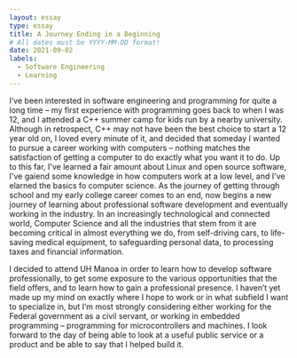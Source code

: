 ```yaml
---
layout: essay
type: essay
title: A Journey Ending in a Beginning
# All dates must be YYYY-MM-DD format!
date: 2021-09-02
labels:
  - Software Engineering
  - Learning
---
```


<!-- <img class="ui tiny left circular floated image" src="../images/paintbrushes.jpg"> -->



I’ve been interested in software engineering and programming for quite a
long time – my first experience with programming goes back to when I was 12,
and I attended a C++ summer camp for kids run by a nearby university. Although in
retrospect, C++ may not have been the best choice to start a 12 year old on,
I loved every minute of it, and decided that someday I wanted to pursue a
career working with computers – nothing matches the satisfaction of getting
a computer to do exactly what you want it to do. Up to this far, I've learned a fair amount about Linux and open source software, I've gaiend some knowledge in how computers work at a low level, and I've elarned the basics fo computer science. As the journey of getting through school and my early college career comes to an end, now begins a new journey of learning about professional software development and eventually working in the industry. In an increasingly technological and connected world, Computer Science
and all the industries that stem from it are becoming critical in almost
everything we do, from self-driving cars, to life-saving medical equipment,
to safeguarding personal data, to processing taxes and financial
information.

I decided to attend UH Manoa in order to learn how to develop software
professionally, to get some exposure to the various opportunities that the
field offers, and to learn how to gain a professional presence. I haven’t
yet made up my mind on exactly where I hope to work or in what subfield I
want to specialize in, but I’m most strongly considering either working for
the Federal government as a civil servant, or working in embedded
programming – programming for microcontrollers and machines. I look forward
to the day of being able to look at a useful public service or a product and
be able to say that I helped build it.

